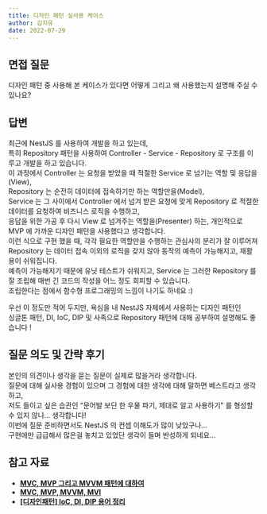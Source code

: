 ```yaml
---
title: 디자인 패턴 실사용 케이스
author: 김지유
date: 2022-07-29
---
```


## 면접 질문
디자인 패턴 중 사용해 본 케이스가 있다면 어떻게 그리고 왜 사용했는지 설명해 주실 수 있나요?

## 답변
최근에 NestJS 를 사용하여 개발을 하고 있는데,  
특히 Repository 패턴을 사용하여 Controller - Service - Repository 로 구조를 이루고 개발을 하고 있습니다.  
이 과정에서 Controller 는 요청을 받았을 때 적절한 Service 로 넘기는 역할 및 응답을(View),  
Repository 는 순전히 데이터에 접속하기만 하는 역할만을(Model),  
Service 는 그 사이에서 Controller 에서 넘겨 받은 요청에 맞게 Repository 로 적절한 데이터를 요청하여 비즈니스 로직을 수행하고,  
응답을 위한 가공 후 다시 View 로 넘겨주는 역할을(Presenter) 하는, 개인적으로 MVP 에 가까운 디자인 패턴을 사용했다고 생각합니다.  
이런 식으로 구현 했을 때, 각각 필요한 역할만을 수행하는 관심사의 분리가 잘 이루어져  
Repository 는 데이터 접속 이외의 로직을 갖지 않아 동작의 예측이 가능해지고, 재활용이 쉬워집니다.  
예측이 가능해지기 때문에 유닛 테스트가 쉬워지고, Service 는 그러한 Repository 를 잘 조립해 매번 긴 코드의 작성을 어느 정도 회피할 수 있습니다.  
조립한다는 점에서 함수형 프로그래밍의 느낌이 나기도 하네요 :)  
  
우선 이 정도만 적어 두지만, 욕심을 내 NestJS 자체에서 사용하는 디자인 패턴인  
싱글톤 패턴, DI, IoC, DIP 및 사족으로 Repository 패턴에 대해 공부하여 설명해도 좋습니다 !  

## 질문 의도 및 간략 후기
본인의 의견이나 생각을 묻는 질문이 실제로 많을거라 생각합니다.  
질문에 대해 실사용 경험이 있으며 그 경험에 대한 생각에 대해 말하면 베스트라고 생각하고,  
저도 들이고 싶은 습관인 “문어발 보단 한 우물 파기, 제대로 알고 사용하기” 를 형성할 수 있지 않나… 생각합니다!  
이번에 질문 준비하면서도 NestJS 의 컨셉 이해도가 많이 낮았구나…  
구현에만 급급해서 많은걸 놓치고 있었단 생각이 들며 반성하게 되네요…  
  
## 참고 자료
- ****[MVC, MVP 그리고 MVVM 패턴에 대하여](https://devowen.com/457)****
- ****[MVC, MVP, MVVM, MVI](https://brunch.co.kr/@oemilk/113)****
- **[[디자인패턴] IoC, DI, DIP 용어 정리](https://black-jin0427.tistory.com/194)**
